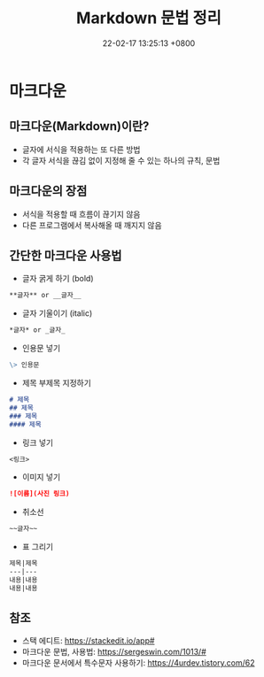 ﻿---
title: 'Markdown 문법 정리'
date: 22-02-17 13:25:13 +0800
categories: ['개발 툴', 'Markdown']
tags: [markdown]     # TAG names should always be lowercase
---

# 마크다운
## 마크다운(Markdown)이란?

- 글자에 서식을 적용하는 또 다른 방법
- 각 글자 서식을 끊김 없이 지정해 줄 수 있는 하나의 규칙, 문법

## 마크다운의 장점
- 서식을 적용할 때 흐름이 끊기지 않음
- 다른 프로그램에서 복사해올 때 깨지지 않음

## 간단한 마크다운 사용법

- 글자 굵게 하기 (bold)
```markdown
**글자** or __글자__
```  
- 글자 기울이기 (italic)
```markdown
*글자* or _글자_
```  
- 인용문 넣기
```markdown
\> 인용문
```  
- 제목 부제목 지정하기
```markdown
# 제목
## 제목
### 제목
#### 제목
```  
- 링크 넣기
```markdown
<링크>
```  
- 이미지 넣기
```markdown
![이름](사진 링크)
```  
- 취소선
```markdown
~~글자~~
```  
- 표 그리기
```markdown
제목|제목
---|---
내용|내용
내용|내용
```  

## 참조
- 스택 에디트: <https://stackedit.io/app#>
- 마크다운 문법, 사용법: <https://sergeswin.com/1013/#>
- 마크다운 문서에서 특수문자 사용하기: 
<https://4urdev.tistory.com/62>